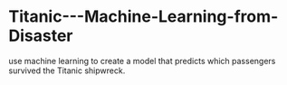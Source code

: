 # Titanic---Machine-Learning-from-Disaster
use machine learning to create a model that predicts which passengers survived the Titanic shipwreck.
